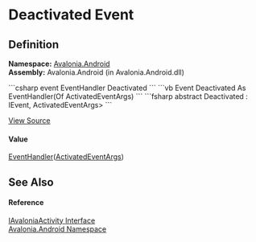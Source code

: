 # Deactivated Event




## Definition
**Namespace:** <a href="N_Avalonia_Android">Avalonia.Android</a>  
**Assembly:** Avalonia.Android (in Avalonia.Android.dll)

<Tabs groupId="api-code-preview">
<TabItem value="csharp" label="C#">
```csharp
event EventHandler<ActivatedEventArgs> Deactivated
```
</TabItem>
<TabItem value="vb" label="VB">
```vb
Event Deactivated As EventHandler(Of ActivatedEventArgs)
```
</TabItem>
<TabItem value="fsharp" label="F#">
```fsharp
abstract Deactivated : IEvent<EventHandler<ActivatedEventArgs>,
    ActivatedEventArgs>
```
</TabItem>
</Tabs>



<a href="https://github.com/AvaloniaUI/Avalonia/tree/master/src/Android/Avalonia.Android/IAvaloniaActivity.cs" title="View the source code">View Source</a>



#### Value
<a href="https://learn.microsoft.com/dotnet/api/system.eventhandler-1" target="_blank" rel="noopener noreferrer">EventHandler</a>(<a href="T_Avalonia_Controls_ApplicationLifetimes_ActivatedEventArgs">ActivatedEventArgs</a>)

## See Also


#### Reference
<a href="T_Avalonia_Android_IAvaloniaActivity">IAvaloniaActivity Interface</a>  
<a href="N_Avalonia_Android">Avalonia.Android Namespace</a>  

